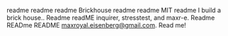 readme readme readme
Brickhouse
readme readme MIT
readme I build a brick house.. Readme readME inquirer, stresstest, and maxr-e. Readme READme README maxroyal.eisenberg@gmail.com. Read me!